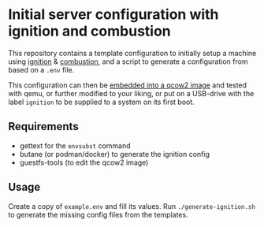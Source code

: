 # Initial server configuration with ignition and combustion

This repository contains a template configuration to initially setup a machine using
[ignition](https://en.opensuse.org/Portal:MicroOS/Ignition) & [combustion](https://en.opensuse.org/Portal:MicroOS/Combustion),
and a script to generate a configuration from based on a `.env` file.

This configuration can then be [embedded into a qcow2 image](https://www.matthiaspreu.com/posts/fedora-coreos-embed-ignition-config/) and tested with qemu,
or further modified to your liking,
or put on a USB-drive with the label `ignition` to be supplied to a system on its first boot.

## Requirements

- gettext for the `envsubst` command
- butane (or podman/docker) to generate the ignition config 
- guestfs-tools (to edit the qcow2 image) 

## Usage

Create a copy of `example.env` and fill its values.
Run `./generate-ignition.sh` to generate the missing config files from the templates.

